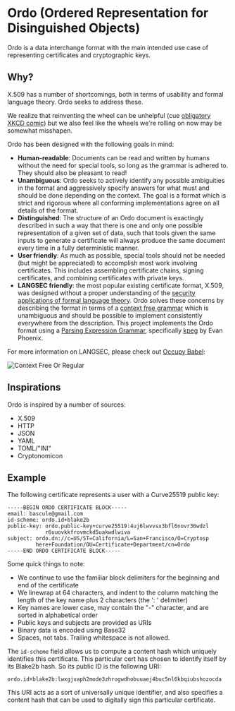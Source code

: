 # Ordo (Ordered Representation for Disinguished Objects)

Ordo is a data interchange format with the main intended use case of
representing certificates and cryptographic keys.

## Why?

X.509 has a number of shortcomings, both in terms of usability and formal
language theory. Ordo seeks to address these.

We realize that reinventing the wheel can be unhelpful (cue [obligatory XKCD
comic][standards-comic]) but we also feel like the wheels we're rolling on now
may be somewhat misshapen.

Ordo has been designed with the following goals in mind:

* **Human-readable**: Documents can be read and written by humans without
  the need for special tools, so long as the grammar is adhered to. They should
  also be pleasant to read!
* **Unambiguous**: Ordo seeks to actively identify any possible ambiguities in
  the format and aggressively specify answers for what must and should be done
  depending on the context. The goal is a format which is strict and rigorous
  where all conforming implementations agree on all details of the format.
* **Distinguished**: The structure of an Ordo document is exactingly described
  in such a way that there is one and only one possible representation of
  a given set of data, such that tools given the same inputs to generate a
  certificate will always produce the same document every time in a fully
  deterministic manner.
* **User friendly**: As much as possible, special tools should not be needed
  (but might be appreciated) to accomplish most work involving certificates.
  This includes assembling certificate chains, signing certificates, and
  combining certificates with private keys.
* **LANGSEC friendly**: the most popular existing certificate format, X.509,
  was designed without a proper understanding of the [security applications
  of formal language theory][langsec]. Ordo solves these concerns by describing
  the format in terms of a [context free grammar][cfg] which is unambiguous and
  should be possible to implement consistently everywhere from the description.
  This project implements the Ordo format using a [Parsing Expression
  Grammar][peg], specifically [kpeg][kpeg] by Evan Phoenix.

For more information on LANGSEC, please check out [Occupy Babel][occupy]:

![Context Free Or Regular](http://www.cs.dartmouth.edu/~sergey/langsec/occupy/WeirdMachines.jpg)

[standards-comic]: http://xkcd.com/927/
[langsec]: http://www.cs.dartmouth.edu/~sergey/langsec/
[cfg]: https://en.wikipedia.org/wiki/Context-free_grammar
[peg]: https://en.wikipedia.org/wiki/Parsing_expression_grammar
[kpeg]: https://github.com/evanphx/kpeg
[occupy]: http://www.cs.dartmouth.edu/~sergey/langsec/occupy/

## Inspirations

Ordo is inspired by a number of sources:

* X.509
* HTTP
* JSON
* YAML
* TOML/"INI"
* Cryptonomicon

## Example

The following certificate represents a user with a Curve25519 public key:

```
-----BEGIN ORDO CERTIFICATE BLOCK-----
email: bascule@gmail.com
id-scheme: ordo.id+blake2b
public-key: ordo.public-key+curve25519:4uj6lwvvsx3bfl6novr36wdzl
            r6uuovkkfrovmckd5uakwdlwiva
subject: ordo.dn://c=US/ST=California/L=San+Francisco/O=Cryptosp
         here+Foundation/OU=Certificate+Department/cn=Ordo
-----END ORDO CERTIFICATE BLOCK-----
```

Some quick things to note:
* We continue to use the familiar block delimiters for the beginning
  and end of the certificate
* We linewrap at 64 characters, and indent to the column matching
  the length of the key name plus 2 characters (the ': ' delimiter)
* Key names are lower case, may contain the "-" character, and are
  sorted in alphabetical order
* Public keys and subjects are provided as URIs
* Binary data is encoded using Base32
* Spaces, not tabs. Trailing whitespace is not allowed.

The `id-scheme` field allows us to compute a content hash which
uniquely identifies this certificate. This particular cert has chosen
to identify itself by its Blake2b hash. So its public ID is the
following URI:

```
ordo.id+blake2b:lwxgjvaph2mode3zhrogwdhobuuaej4buc5nl6kbqiubshozocda
```

This URI acts as a sort of universally unique identifier, and also
specifies a content hash that can be used to digitally sign this
particular certificate.
